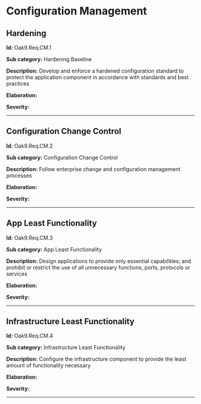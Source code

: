 # Configuration Management

## Hardening

**Id:** Oak9.Req.CM.1

**Sub category:** Hardening Baseline

**Description:** Develop and enforce a hardened configuration standard to protect the application component in accordance with standards and best practices

**Elaboration:** 

**Severity:** 

---

## Configuration Change Control

**Id:** Oak9.Req.CM.2

**Sub category:** Configuration Change Control

**Description:** Follow enterprise change and configuration management processes

**Elaboration:** 

**Severity:** 

---

## App Least Functionality

**Id:** Oak9.Req.CM.3

**Sub category:** App Least Functionality

**Description:** Design applications to provide only essential capabilities; and prohibit or restrict the use of all unnecessary functions, ports, protocols or services

**Elaboration:** 

**Severity:** 

---

## Infrastructure Least Functionality

**Id:** Oak9.Req.CM.4

**Sub category:** Infrastructure Least Functionality

**Description:** Configure the infrastructure component to provide the least amount of functionality necessary

**Elaboration:** 

**Severity:** 

---

